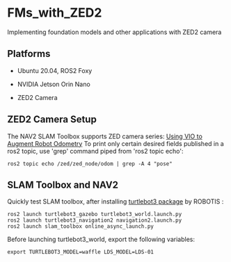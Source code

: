 # FMs_with_ZED2
Implementing foundation models and other applications with ZED2 camera

## Platforms
* Ubuntu 20.04, ROS2 Foxy 

* NVIDIA Jetson Orin Nano

* ZED2 Camera

## ZED2 Camera Setup
The NAV2 SLAM Toolbox supports ZED camera series: [Using VIO to Augment Robot Odometry](https://navigation.ros.org/tutorials/docs/integrating_vio.html)
To print only certain desired fields published in a ros2 topic, use 'grep' command piped from 'ros2 topic echo':
```
ros2 topic echo /zed/zed_node/odom | grep -A 4 "pose"
```

## SLAM Toolbox and NAV2

Quickly test SLAM toolbox, after installing [turtlebot3 package](https://github.com/ROBOTIS-GIT/turtlebot3/tree/foxy-devel) by ROBOTIS :
```
ros2 launch turtlebot3_gazebo turtlebot3_world.launch.py
ros2 launch turtlebot3_navigation2 navigation2.launch.py
ros2 launch slam_toolbox online_async_launch.py
```

Before launching turtlebot3_world, export the following variables:
```
export TURTLEBOT3_MODEL=waffle LDS_MODEL=LDS-01
```
